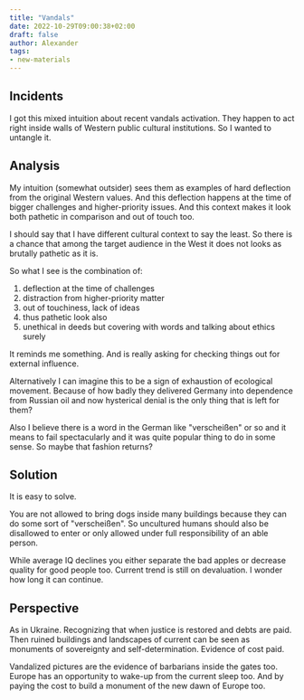 ```yaml
---
title: "Vandals"
date: 2022-10-29T09:00:38+02:00
draft: false
author: Alexander
tags:
- new-materials
---
```


## Incidents

I got this mixed intuition about recent vandals activation.
They happen to act right inside walls of Western public cultural institutions.
So I wanted to untangle it.

## Analysis

My intuition (somewhat outsider) sees them as examples of hard deflection from the original Western values.
And this deflection happens at the time of bigger challenges and higher-priority issues.
And this context makes it look both pathetic in comparison and out of touch too.

I should say that I have different cultural context to say the least.
So there is a chance that among the target audience in the West it does not looks as brutally pathetic as it is.

So what I see is the combination of:

1) deflection at the time of challenges
1) distraction from higher-priority matter
1) out of touchiness, lack of ideas
1) thus pathetic look also
1) unethical in deeds but covering with words and talking about ethics surely

It reminds me something.
And is really asking for checking things out for external influence.

Alternatively I can imagine this to be a sign of exhaustion of ecological movement.
Because of how badly they delivered Germany into dependence from Russian oil
and now hysterical denial is the only thing that is left for them?

Also I believe there is a word in the German like "verscheißen" or so
and it means to fail spectacularly and it was quite popular thing to do in some sense.
So maybe that fashion returns?

## Solution

It is easy to solve.

You are not allowed to bring dogs inside many buildings because they can do some sort of "verscheißen".
So uncultured humans should also be disallowed to enter or only allowed 
under full responsibility of an able person.

While average IQ declines you either separate the bad apples or decrease quality for good people too.
Current trend is still on devaluation.
I wonder how long it can continue.

## Perspective

As in Ukraine. Recognizing that when justice is restored and debts are paid.
Then ruined buildings and landscapes of current can be seen as monuments of sovereignty and self-determination.
Evidence of cost paid.

Vandalized pictures are the evidence of barbarians inside the gates too.
Europe has an opportunity to wake-up from the current sleep too.
And by paying the cost to build a monument of the new dawn of Europe too.
